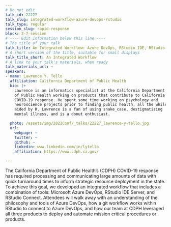 ```yaml
---
# Do not edit
talk_id: 22227
talk_slug: integrated-workflow-azure-devops-rstudio
talk_type: regular
session_slug: rapid-response
block: 3-7-session
# ---- Edit information below this line ----
# The title of your talk
talk_title: An Integrated Workflow: Azure DevOps, RStudio IDE, RStudio Connect
# A short version of the title, suitable for small displays
talk_title_short: An Integrated Workflow
# A link to your talk's materials, when ready
talk_materials_url: ~
speakers:
- name: Lawrence Y. Tello
  affiliation: California Department of Public Health
  bio: |+
    Lawrence is an informatics specialist at the California Department
    of Public Health working on products that contribute to California’s
    COVID-19 response. He spent some time working on psychology and
    neuroscience projects prior to finding public health, all the while
    aided by R. Lawrence is a fan of using snake_case, destigmatizing
    mental illness, and is a donut enthusiast.

  photo: /assets/img/2022Conf/_talks/22227_lawrence-y-tello.jpg
  url:
    webpage: ~
    twitter: ~
    github: ~
    linkedin: www.linkedin.com/in/lytello
    affiliation: https://www.cdph.ca.gov/

---
```


<!-- ABSTRACT ----
Please write abstract below. You may use simple markdown (links, code style, bold, italics)
-->

The California Department of Public Health’s (CDPH) COVID-19 response has
required processing and communicating large amounts of data with quick
turnaround times to inform strategic resource deployment in the state.
To achieve this goal, we developed an integrated workflow that includes a
combination of tools: Microsoft Azure DevOps, RStudio IDE Server, and RStudio
Connect. Attendees will walk away with an understanding of the philosophy and
tools of Azure DevOps, how a git workflow works within RStudio to connect to
Azure DevOps, and how our team at CDPH leveraged all three products to deploy
and automate mission critical procedures or products.
